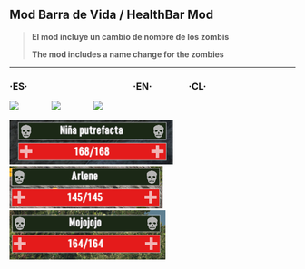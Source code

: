 ## Mod Barra de Vida / HealthBar Mod

>  **El mod incluye un cambio de nombre de los zombis**
> 
>  **The mod includes a name change for the zombies**

------------

### ·ES· &emsp; &emsp; &emsp;  &emsp; &emsp; &emsp;   &emsp; &emsp; &emsp;  ·EN· &emsp; &emsp; &emsp; ·CL·

[![](https://raw.githubusercontent.com/ivanmy-dev/images/main/readme%20images/Spain_flags_flag_8858.png?token=GHSAT0AAAAAACWAWZOBTFUW7GS5BW2DXSD4ZWBH5YQ)]() &emsp; &emsp; &emsp; [![](https://raw.githubusercontent.com/ivanmy-dev/images/main/readme%20images/unitedstates_flags_flag_9093.png?token=GHSAT0AAAAAACWAWZOAOKTDEHGHLRQB4FZCZWBH5ZQ)]()
 &emsp; &emsp; &emsp; [![](https://raw.githubusercontent.com/ivanmy-dev/images/main/readme%20images/Chile_flags_flag_9029.png?token=GHSAT0AAAAAACWAWZOAGSZYNTRKLKLSRUDQZWBH5XA)]() 

![](https://raw.githubusercontent.com/ivanmy-dev/7DTD-MODS-IVANMY/main/BarradeVidaEnemigos%20-%20HealthBarEnemy/ES/Barra%20de%20Vida%20%2B%20Nombre%20Zombis.png) &emsp; &emsp; &emsp; ![](https://raw.githubusercontent.com/ivanmy-dev/7DTD-MODS-IVANMY/main/BarradeVidaEnemigos%20-%20HealthBarEnemy/EN/HealthBar%20%2B%20ZombiesNames.png)  &emsp; &emsp; &emsp; ![](https://raw.githubusercontent.com/ivanmy-dev/7DTD-MODS-IVANMY/main/BarradeVidaEnemigos%20-%20HealthBarEnemy/CL/Barra%20de%20Vida%20%2B%20Nombres%20Zombis.png)
